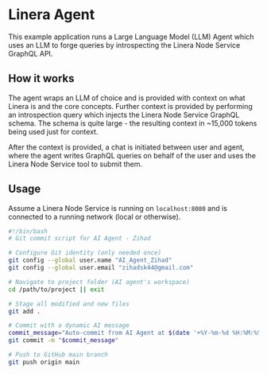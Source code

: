 # Linera Agent

This example application runs a Large Language Model (LLM) Agent which uses an LLM
to forge queries by introspecting the Linera Node Service GraphQL API.

## How it works

The agent wraps an LLM of choice and is provided with context on what Linera is and
the core concepts. Further context is provided by performing an introspection query
which injects the Linera Node Service GraphQL schema. The schema is quite large - 
the resulting context in ~15,000 tokens being used just for context.

After the context is provided, a chat is initiated between user and agent, where the
agent writes GraphQL queries on behalf of the user and uses the Linera Node Service 
tool to submit them.

## Usage

Assume a Linera Node Service is running on `localhost:8080` and is connected to a running
network (local or otherwise).

```bash
#!/bin/bash
# Git commit script for AI Agent - Zihad

# Configure Git identity (only needed once)
git config --global user.name "AI_Agent_Zihad"
git config --global user.email "zihadsk44@gmail.com"

# Navigate to project folder (AI agent's workspace)
cd /path/to/project || exit

# Stage all modified and new files
git add .

# Commit with a dynamic AI message
commit_message="Auto-commit from AI Agent at $(date '+%Y-%m-%d %H:%M:%S') - Hi from zihad"
git commit -m "$commit_message"

# Push to GitHub main branch
git push origin main